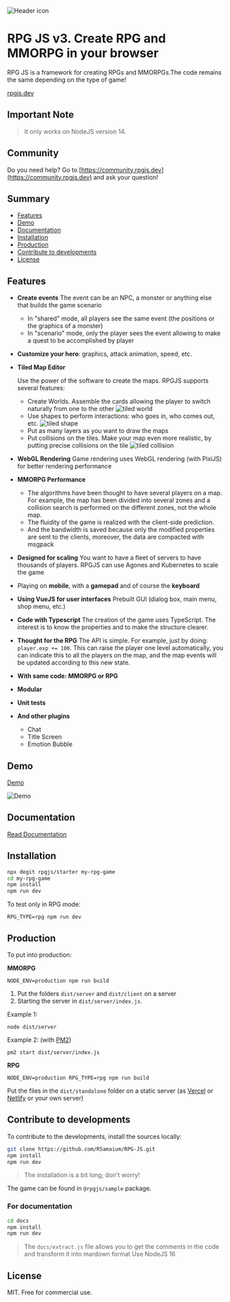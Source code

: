 ![Header icon](/docs/header.png)


# RPG JS v3. Create RPG and MMORPG in your browser

RPG JS is a framework for creating RPGs and MMORPGs.The code remains the same depending on the type of game!

[rpgjs.dev](https://rpgjs.dev)

## Important Note

> It only works on NodeJS version 14.

## Community

Do you need help? Go to [https://community.rpgjs.dev](https://community.rpgjs.dev) and ask your question!

## Summary

* [Features](#features)
* [Demo](#demo)
* [Documentation](#documentation)
* [Installation](#installation)
* [Production](#production)
* [Contribute to developments](#contribute-to-developments)
* [License](#license)

## Features

* **Create events** The event can be an NPC, a monster or anything else that builds the game scenario
    - In "shared" mode, all players see the same event (the positions or the graphics of a monster)
    - In "scenario" mode, only the player sees the event allowing to make a quest to be accomplished by player

* **Customize your hero**: graphics, attack animation, speed, etc.

* **Tiled Map Editor** 

    Use the power of the software to create the maps. RPGJS supports several features:
    - Create Worlds. Assemble the cards allowing the player to switch naturally from one to the other
    ![tiled world](https://docs.rpgjs.dev/assets/tiled-world-2.png)
    - Use shapes to perform interactions: who goes in, who comes out, etc.
    ![tiled shape](https://docs.rpgjs.dev/assets/add-shape.png)
    - Put as many layers as you want to draw the maps
    - Put collisions on the tiles. Make your map even more realistic, by putting precise collisions on the tile
    ![tiled collision](https://docs.rpgjs.dev/assets/overlay-problem-solved.png)

* **WebGL Rendering** Game rendering uses WebGL rendering (with PixiJS) for better rendering performance

* **MMORPG Performance** 
    * The algorithms have been thought to have several players on a map. For example, the map has been divided into several zones and a collision search is performed on the different zones, not the whole map.
    * The fluidity of the game is realized with the client-side prediction. 
    * And the bandwidth is saved because only the modified properties are sent to the clients, moreover, the data are compacted with msgpack

* **Designed for scaling** You want to have a fleet of servers to have thousands of players. RPGJS can use Agones and Kubernetes to scale the game

* Playing on **mobile**, with a **gamepad** and of course the **keyboard**

* **Using VueJS for user interfaces**  Prebuilt GUI (dialog box, main menu, shop menu, etc.)

* **Code with Typescript** The creation of the game uses TypeScript. The interest is to know the properties and to make the structure clearer.

* **Thought for the RPG** The API is simple. For example, just by doing: `player.exp += 100`. This can raise the player one level automatically, you can indicate this to all the players on the map, and the map events will be updated according to this new state.

* **With same code: MMORPG or RPG**

* **Modular**

* **Unit tests**

* **And other plugins**
    * Chat
    * Title Screen
    * Emotion Bubble

## Demo 

[Demo](https://rpgjs.dev)

![Demo](/docs/demo.png)

## Documentation 

[Read Documentation](https://docs.rpgjs.dev/guide/get-started.html)

## Installation 

```bash
npx degit rpgjs/starter my-rpg-game
cd my-rpg-game
npm install
npm run dev
```

To test only in RPG mode:

`RPG_TYPE=rpg npm run dev`

## Production

To put into production:

**MMORPG**

`NODE_ENV=production npm run build`

1. Put the folders `dist/server` and `dist/client` on a server
2. Starting the server in `dist/server/index.js`.

Example 1:

`node dist/server`

Example 2: (with [PM2](https://pm2.keymetrics.io))

`pm2 start dist/server/index.js`

**RPG**

`NODE_ENV=production RPG_TYPE=rpg npm run build`

Put the files in the `dist/standalone` folder on a static server (as [Vercel](https://vercel.com) or [Netlify](https://www.netlify.com) or your own server)

## Contribute to developments

To contribute to the developments, install the sources locally:

```bash
git clone https://github.com/RSamaium/RPG-JS.git
npm install
npm run dev
```

> The installation is a bit long, don't worry!

The game can be found in `@rpgjs/sample` package.

### For documentation

```sh
cd docs 
npm install
npm run dev
```

> The `docs/extract.js` file allows you to get the comments in the code and transform it into mardown format
> Use NodeJS 16

## License

MIT. Free for commercial use.
